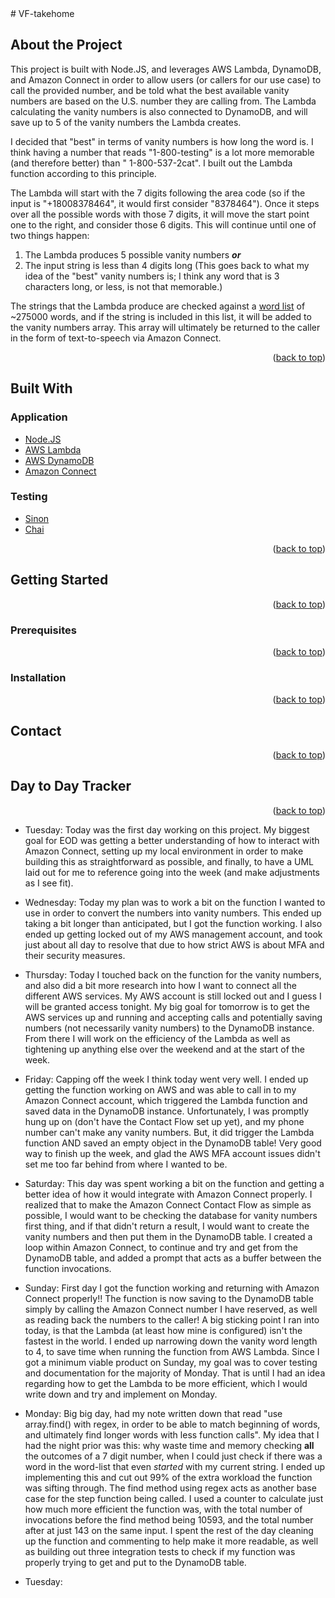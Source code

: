 <div id="top"></div>
# VF-takehome

## About the Project
This project is built with Node.JS, and leverages AWS Lambda, DynamoDB, and Amazon Connect in order to allow users (or callers for our use case) to call the provided number, and be told what the best available vanity numbers are based on the U.S. number they are calling from. The Lambda calculating the vanity numbers is also connected to DynamoDB, and will save up to 5 of the vanity numbers the Lambda creates. <br />

I decided that "best" in terms of vanity numbers is how long the word is. I think having a number that reads "1-800-testing" is a lot more memorable (and therefore better) than " 1-800-537-2cat". I built out the Lambda function according to this principle. <br /> 

The Lambda will start with the 7 digits following the area code (so if the input is "+18008378464", it would first consider "8378464"). Once it steps over all the possible words with those 7 digits, it will move the start point one to the right, and consider those 6 digits. This will continue until one of two things happen: 
1. The Lambda produces 5 possible vanity numbers ___or___
2. The input string is less than 4 digits long
(This goes back to what my idea of the "best" vanity numbers is; I think any word that is 3 characters long, or less, is not that memorable.) <br />

The strings that the Lambda produce are checked against a [word list](https://www.npmjs.com/package/wordlist-english) of ~275000 words, and if the string is included in this list, it will be added to the vanity numbers array. This array will ultimately be returned to the caller in the form of text-to-speech via Amazon Connect.
<p align="right">(<a href="#top">back to top</a>)</p>

## Built With
### Application
- [Node.JS](https://nodejs.org/en/)
- [AWS Lambda](https://aws.amazon.com/lambda/)
- [AWS DynamoDB](https://aws.amazon.com/dynamodb/)
- [Amazon Connect](https://aws.amazon.com/pm/connect/)

### Testing 
- [Sinon](https://sinonjs.org/)
- [Chai](https://www.chaijs.com/)


<p align="right">(<a href="#top">back to top</a>)</p>

## Getting Started
<p align="right">(<a href="#top">back to top</a>)</p>

### Prerequisites
<p align="right">(<a href="#top">back to top</a>)</p>

### Installation 
<p align="right">(<a href="#top">back to top</a>)</p>

## Contact
<p align="right">(<a href="#top">back to top</a>)</p>

## Day to Day Tracker 
<p align="right">(<a href="#top">back to top</a>)</p>

- Tuesday: Today was the first day working on this project. My biggest goal for EOD was getting a better understanding of how to interact with Amazon Connect, setting up my local environment in order to make building this as straightforward as possible, and finally, to have a UML laid out for me to reference going into the week (and make adjustments as I see fit). 

- Wednesday: Today my plan was to work a bit on the function I wanted to use in order to convert the numbers into vanity numbers. This ended up taking a bit longer than anticipated, but I got the function working. I also ended up getting locked out of my AWS management account, and took just about all day to resolve that due to how strict AWS is about MFA and their security measures.

- Thursday: Today I touched back on the function for the vanity numbers, and also did a bit more research into how I want to connect all the different AWS services. My AWS account is still locked out and I guess I will be granted access tonight. My big goal for tomorrow is to get the AWS services up and running and accepting calls and potentially saving numbers (not necessarily vanity numbers) to the DynamoDB instance. From there I will work on the efficiency of the Lambda as well as tightening up anything else over the weekend and at the start of the week. 

- Friday: Capping off the week I think today went very well. I ended up getting the function working on AWS and was able to call in to my Amazon Connect account, which triggered the Lambda function and saved data in the DynamoDB instance. Unfortunately, I was promptly hung up on (don't have the Contact Flow set up yet), and my phone number can't make any vanity numbers. But, it did trigger the Lambda function AND saved an empty object in the DynamoDB table! Very good way to finish up the week, and glad the AWS MFA account issues didn't set me too far behind from where I wanted to be. 

- Saturday: This day was spent working a bit on the function and getting a better idea of how it would integrate with Amazon Connect properly. I realized that to make the Amazon Connect Contact Flow as simple as possible, I would want to be checking the database for vanity numbers first thing, and if that didn't return a result, I would want to create the vanity numbers and then put them in the DynamoDB table. I created a loop within Amazon Connect, to continue and try and get from the DynamoDB table, and added a prompt that acts as a buffer between the function invocations. 

- Sunday: First day I got the function working and returning with Amazon Connect properly!! The function is now saving to the DynamoDB table simply by calling the Amazon Connect number I have reserved, as well as reading back the numbers to the caller! A big sticking point I ran into today, is that the Lambda (at least how mine is configured) isn't the fastest in the world. I ended up narrowing down the vanity word length to 4, to save time when running the function from AWS Lambda. Since I got a minimum viable product on Sunday, my goal was to cover testing and documentation for the majority of Monday. That is until I had an idea regarding how to get the Lambda to be more efficient, which I would write down and try and implement on Monday.

- Monday: Big big day, had my note written down that read "use array.find() with regex, in order to be able to match beginning of words, and ultimately find longer words with less function calls". My idea that I had the night prior was this: why waste time and memory checking __all__ the outcomes of a 7 digit number, when I could just check if there was a word in the word-list that even _started_ with my current string. I ended up implementing this and cut out 99% of the extra workload the function was sifting through. The find method using regex acts as another base case for the step function being called. I used a counter to calculate just how much more efficient the function was, with the total number of invocations before the find method being 10593, and the total number after at just 143 on the same input. I spent the rest of the day cleaning up the function and commenting to help make it more readable, as well as building out three integration tests to check if my function was properly trying to get and put to the DynamoDB table. 

- Tuesday: 